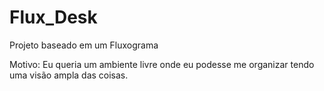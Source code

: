 # Flux_Desk

Projeto baseado em um Fluxograma

Motivo: Eu queria um ambiente livre onde eu podesse me organizar tendo uma visão ampla das coisas.